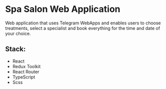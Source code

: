 # Spa Salon Web Application
Web application that uses Telegram WebApps and enables users to choose treatments, select a specialist and book everything for the time and date of your choice.

## Stack:
- React
- Redux Toolkit
- React Router
- TypeScript
- Scss
